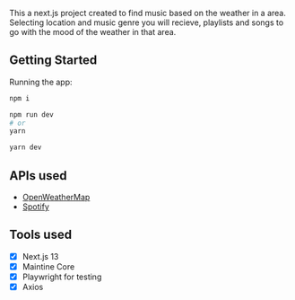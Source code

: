 This a next.js project created to find music based on the weather in a area. Selecting location and music genre you will recieve, playlists and songs to go with the mood of the weather in that area.

## Getting Started

Running the app:

```bash
npm i 

npm run dev
# or
yarn 

yarn dev
```


## APIs used

- [OpenWeatherMap](https://openweathermap.org/api)
- [Spotify](https://developer.spotify.com/documentation/web-api/)

## Tools used
-[x] Next.js 13
-[x] Maintine Core
-[x] Playwright for testing
-[x] Axios
